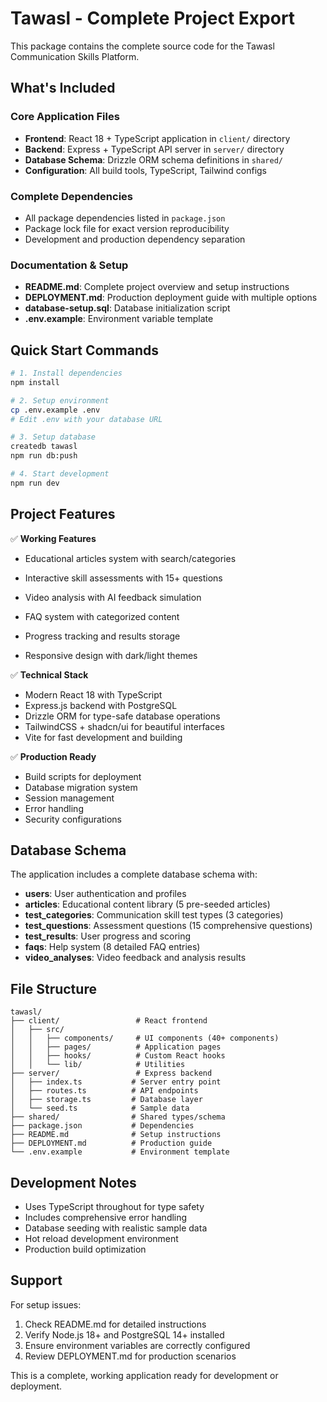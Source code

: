 # Tawasl - Complete Project Export

This package contains the complete source code for the Tawasl Communication Skills Platform.

## What's Included

### Core Application Files
- **Frontend**: React 18 + TypeScript application in `client/` directory
- **Backend**: Express + TypeScript API server in `server/` directory  
- **Database Schema**: Drizzle ORM schema definitions in `shared/`
- **Configuration**: All build tools, TypeScript, Tailwind configs

### Complete Dependencies
- All package dependencies listed in `package.json`
- Package lock file for exact version reproducibility
- Development and production dependency separation

### Documentation & Setup
- **README.md**: Complete project overview and setup instructions
- **DEPLOYMENT.md**: Production deployment guide with multiple options
- **database-setup.sql**: Database initialization script
- **.env.example**: Environment variable template

## Quick Start Commands

```bash
# 1. Install dependencies
npm install

# 2. Setup environment
cp .env.example .env
# Edit .env with your database URL

# 3. Setup database
createdb tawasl
npm run db:push

# 4. Start development
npm run dev
```

## Project Features

✅ **Working Features**
- Educational articles system with search/categories
- Interactive skill assessments with 15+ questions
- Video analysis with AI feedback simulation

- FAQ system with categorized content
- Progress tracking and results storage
- Responsive design with dark/light themes

✅ **Technical Stack**
- Modern React 18 with TypeScript
- Express.js backend with PostgreSQL
- Drizzle ORM for type-safe database operations
- TailwindCSS + shadcn/ui for beautiful interfaces
- Vite for fast development and building

✅ **Production Ready**
- Build scripts for deployment
- Database migration system
- Session management
- Error handling
- Security configurations

## Database Schema

The application includes a complete database schema with:

- **users**: User authentication and profiles
- **articles**: Educational content library (5 pre-seeded articles)
- **test_categories**: Communication skill test types (3 categories)
- **test_questions**: Assessment questions (15 comprehensive questions)
- **test_results**: User progress and scoring
- **faqs**: Help system (8 detailed FAQ entries)
- **video_analyses**: Video feedback and analysis results

## File Structure

```
tawasl/
├── client/                 # React frontend
│   ├── src/
│   │   ├── components/     # UI components (40+ components)
│   │   ├── pages/          # Application pages
│   │   ├── hooks/          # Custom React hooks
│   │   └── lib/            # Utilities
├── server/                 # Express backend
│   ├── index.ts           # Server entry point
│   ├── routes.ts          # API endpoints
│   ├── storage.ts         # Database layer
│   └── seed.ts            # Sample data
├── shared/                # Shared types/schema
├── package.json           # Dependencies
├── README.md              # Setup instructions
├── DEPLOYMENT.md          # Production guide
└── .env.example           # Environment template
```

## Development Notes

- Uses TypeScript throughout for type safety
- Includes comprehensive error handling
- Database seeding with realistic sample data
- Hot reload development environment
- Production build optimization

## Support

For setup issues:
1. Check README.md for detailed instructions
2. Verify Node.js 18+ and PostgreSQL 14+ installed
3. Ensure environment variables are correctly configured
4. Review DEPLOYMENT.md for production scenarios

This is a complete, working application ready for development or deployment.